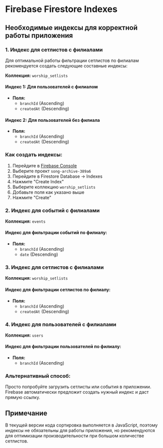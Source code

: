 # Firebase Firestore Indexes

## Необходимые индексы для корректной работы приложения

### 1. Индекс для сетлистов с филиалами

Для оптимальной работы фильтрации сетлистов по филиалам рекомендуется создать следующие составные индексы:

**Коллекция:** `worship_setlists`

#### Индекс 1: Для пользователей с филиалом
- **Поля:**
  - `branchId` (Ascending)
  - `createdAt` (Descending)

#### Индекс 2: Для пользователей без филиала
- **Поля:**
  - `branchId` (Ascending) 
  - `createdAt` (Descending)

### Как создать индексы:

1. Перейдите в [Firebase Console](https://console.firebase.google.com)
2. Выберите проект `song-archive-389a6`
3. Перейдите в Firestore Database → Indexes
4. Нажмите "Create Index"
5. Выберите коллекцию `worship_setlists`
6. Добавьте поля как указано выше
7. Нажмите "Create"

### 2. Индекс для событий с филиалами

**Коллекция:** `events`

#### Индекс для фильтрации событий по филиалу:
- **Поля:**
  - `branchId` (Ascending)
  - `date` (Descending)

### 3. Индекс для сетлистов с филиалами

**Коллекция:** `worship_setlists`

#### Индекс для фильтрации сетлистов по филиалу:
- **Поля:**
  - `branchId` (Ascending)
  - `createdAt` (Descending)

### 4. Индекс для пользователей с филиалами

**Коллекция:** `users`

#### Индекс для фильтрации пользователей по филиалу:
- **Поля:**
  - `branchId` (Ascending)

### Альтернативный способ:

Просто попробуйте загрузить сетлисты или события в приложении. Firebase автоматически предложит создать нужный индекс и даст прямую ссылку.

## Примечание

В текущей версии кода сортировка выполняется в JavaScript, поэтому индексы не обязательны для работы приложения, но рекомендуются для оптимизации производительности при большом количестве сетлистов.